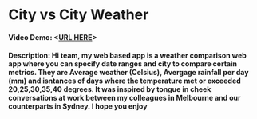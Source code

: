 # City vs City Weather
#### Video Demo:  <[URL HERE](https://www.youtube.com/watch?v=uzXwkXAeBHg)>
#### Description: Hi team, my web based app is a weather comparison web app where you can specify date ranges and city to compare certain metrics. They are Average weather (Celsius), Avergage rainfall per day (mm) and isntances of days where the temperature met or exceeded 20,25,30,35,40 degrees. It was inspired by tongue in cheek conversations at work between my colleagues in Melbourne and our counterparts in Sydney. I hope you enjoy

